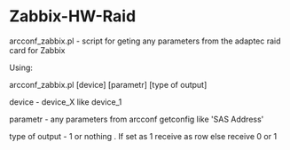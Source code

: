 # Zabbix-HW-Raid
arcconf_zabbix.pl - script for geting any parameters from the adaptec raid card for Zabbix

Using:

arcconf_zabbix.pl [device] [parametr] [type of output]

device - device_X  like device_1

parametr - any parameters from arcconf getconfig  like 'SAS Address'

type of output - 1 or nothing . If set as 1 receive as row else receive 0 or 1